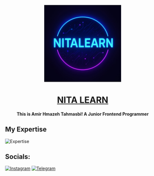 <div align='center'>
  <img src='./photo.jpg' width='250px'/>
<!--   <img src='./nitalearn.svg' alt='nitalearn' width='240px' height='240px'/> -->
</div>

<div align='center'>
    <h1>
    <a href='https://instagram.com/nima.tahmasbii'>NITA LEARN</a>
  </h1>
  <h4>This is Amir Hmazeh Tahmasbi! A Junior Frontend Programmer</h4>
</div>

##  My Expertise
  <img src='https://skillicons.dev/icons?i=html,css,js,react,nextjs,bootstrap,tailwind,git,github,figma,npm' alt='Expertise'/>
  
##  Socials:
[![Instagram](https://img.shields.io/badge/Instagram-%23E4405F.svg?style=for-the-badge&logo=Instagram&logoColor=white)](https://instagram.com/nima.tahmasbii)
[![Telegram](https://img.shields.io/badge/Telegram-2CA5E0?style=for-the-badge&logo=telegram&logoColor=white)](https://t.me/nima_tahmasbii)
